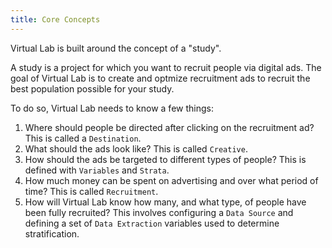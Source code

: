 ```yaml
---
title: Core Concepts
---
```


Virtual Lab is built around the concept of a "study".

A study is a project for which you want to recruit people via digital ads. The goal of Virtual Lab is to create and optmize recruitment ads to recruit the best population possible for your study.

To do so, Virtual Lab needs to know a few things:

1. Where should people be directed after clicking on the recruitment ad? This is called a `Destination`.
2. What should the ads look like? This is called `Creative`.
3. How should the ads be targeted to different types of people? This is defined with `Variables` and `Strata`.
4. How much money can be spent on advertising and over what period of time? This is called `Recruitment`.
5. How will Virtual Lab know how many, and what type, of people have been fully recruited? This involves configuring a `Data Source` and defining a set of `Data Extraction` variables used to determine stratification.
